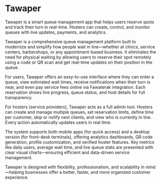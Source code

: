 # Tawaper
Tawaper is a smart queue management app that helps users reserve spots and track their turn in real-time. Hosters can create, control, and monitor queues with live updates, payments, and analytics.

Tawaper is a comprehensive queue management platform built to modernize and simplify how people wait in line—whether at clinics, service centers, barbershops, or any appointment-based business. It eliminates the need for physical waiting by allowing users to reserve their spot remotely using a code or QR scan and get real-time updates on their position in the queue.

For users, Tawaper offers an easy-to-use interface where they can enter a queue, view estimated wait times, receive notifications when their turn is near, and even pay service fees online via Fawaterak integration. Each reservation shows live progress, queue status, and host details for full transparency.

For hosters (service providers), Tawaper acts as a full admin tool. Hosters can create and manage multiple queues, set reservation limits, define time per customer, skip or notify next clients, and view who is currently in line. Every action automatically updates users in real time.

The system supports both mobile apps (for quick access) and a desktop version (for front-desk terminals), offering analytics dashboards, QR code generation, profile customization, and verified hoster features. Key metrics like daily users, average wait time, and live queue stats are presented with clear visual charts—ensuring efficient and data-driven service management.

Tawaper is designed with flexibility, professionalism, and scalability in mind—helping businesses offer a better, faster, and more organized customer experience.
